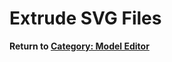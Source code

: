 # Extrude SVG Files

**Return to [Category: Model Editor][2]**

[2]: ../gazebo_categories/model_editor.md
